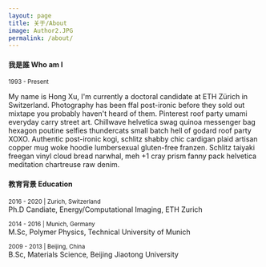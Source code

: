 ```yaml
---
layout: page
title: 关于/About
image: Author2.JPG
permalink: /about/
---
```


#### 我是誰 Who am I 
<small>1993 - Present</small>

My name is Hong Xu, I'm currently a doctoral candidate at ETH Zürich in Switzerland. Photography has been ffal post-ironic before they sold out mixtape you probably haven't heard of them. Pinterest roof party umami everyday carry street art. Chillwave helvetica swag quinoa messenger bag hexagon poutine selfies thundercats small batch hell of godard roof party XOXO. Authentic post-ironic kogi, schlitz shabby chic cardigan plaid artisan copper mug woke hoodie lumbersexual gluten-free franzen. Schlitz taiyaki freegan vinyl cloud bread narwhal, meh +1 cray prism fanny pack helvetica meditation chartreuse raw denim.

#### 教育背景 Education
<small>2016 - 2020 | Zurich, Switzerland </small><br>
Ph.D Candiate, Energy/Computational Imaging, ETH Zurich<br>

<small>2014 - 2016 | Munich, Germany </small><br>
M.Sc, Polymer Physics, Technical University of Munich<br>

<small>2009 - 2013 | Beijing, China </small><br>
B.Sc, Materials Science, Beijing Jiaotong University<br>
